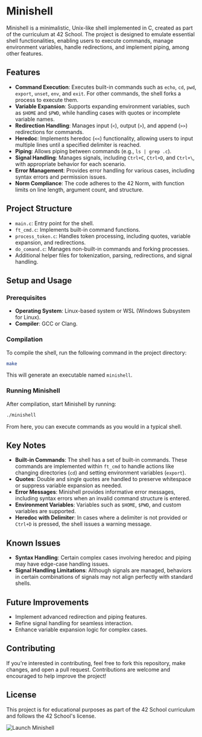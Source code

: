 # Minishell

Minishell is a minimalistic, Unix-like shell implemented in C, created as part of the curriculum at 42 School. The project is designed to emulate essential shell functionalities, enabling users to execute commands, manage environment variables, handle redirections, and implement piping, among other features.

## Features

- **Command Execution**: Executes built-in commands such as `echo`, `cd`, `pwd`, `export`, `unset`, `env`, and `exit`. For other commands, the shell forks a process to execute them.
- **Variable Expansion**: Supports expanding environment variables, such as `$HOME` and `$PWD`, while handling cases with quotes or incomplete variable names.
- **Redirection Handling**: Manages input (`<`), output (`>`), and append (`>>`) redirections for commands.
- **Heredoc**: Implements heredoc (`<<`) functionality, allowing users to input multiple lines until a specified delimiter is reached.
- **Piping**: Allows piping between commands (e.g., `ls | grep .c`).
- **Signal Handling**: Manages signals, including `Ctrl+C`, `Ctrl+D`, and `Ctrl+\`, with appropriate behavior for each scenario.
- **Error Management**: Provides error handling for various cases, including syntax errors and permission issues.
- **Norm Compliance**: The code adheres to the 42 Norm, with function limits on line length, argument count, and structure.

## Project Structure

- `main.c`: Entry point for the shell.
- `ft_cmd.c`: Implements built-in command functions.
- `process_token.c`: Handles token processing, including quotes, variable expansion, and redirections.
- `do_comand.c`: Manages non-built-in commands and forking processes.
- Additional helper files for tokenization, parsing, redirections, and signal handling.

## Setup and Usage

### Prerequisites
- **Operating System**: Linux-based system or WSL (Windows Subsystem for Linux).
- **Compiler**: GCC or Clang.
  
### Compilation
To compile the shell, run the following command in the project directory:

```bash
make
```

This will generate an executable named `minishell`.

### Running Minishell
After compilation, start Minishell by running:

```bash
./minishell
```

From here, you can execute commands as you would in a typical shell.

## Key Notes

- **Built-in Commands**: The shell has a set of built-in commands. These commands are implemented within `ft_cmd` to handle actions like changing directories (`cd`) and setting environment variables (`export`).
- **Quotes**: Double and single quotes are handled to preserve whitespace or suppress variable expansion as needed.
- **Error Messages**: Minishell provides informative error messages, including syntax errors when an invalid command structure is entered.
- **Environment Variables**: Variables such as `$HOME`, `$PWD`, and custom variables are supported.
- **Heredoc with Delimiter**: In cases where a delimiter is not provided or `Ctrl+D` is pressed, the shell issues a warning message.

## Known Issues

- **Syntax Handling**: Certain complex cases involving heredoc and piping may have edge-case handling issues.
- **Signal Handling Limitations**: Although signals are managed, behaviors in certain combinations of signals may not align perfectly with standard shells.

## Future Improvements

- Implement advanced redirection and piping features.
- Refine signal handling for seamless interaction.
- Enhance variable expansion logic for complex cases.

## Contributing

If you're interested in contributing, feel free to fork this repository, make changes, and open a pull request. Contributions are welcome and encouraged to help improve the project!

## License

This project is for educational purposes as part of the 42 School curriculum and follows the 42 School's license.

![Launch Minishell](path/to/launch_minishell.gif)

